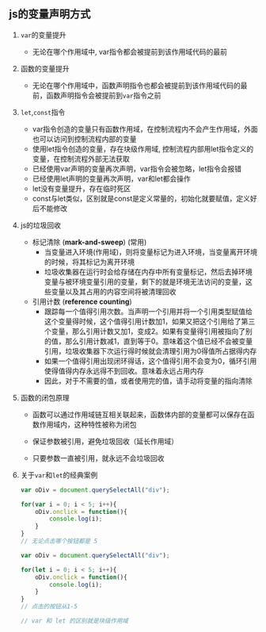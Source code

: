 ## js的变量声明方式

1. `var`的变量提升
   * 无论在哪个作用域中, var指令都会被提前到该作用域代码的最前
   
2. 函数的变量提升
   * 无论在哪个作用域中，函数声明指令也都会被提前到该作用域代码的最前，函数声明指令会被提前到`var`指令之前
   
3. `let`,`const`指令

   * var指令创造的变量只有函数作用域，在控制流程内不会产生作用域，外面也可以访问到控制流程内部的变量
   * 使用let指令创造的变量，存在块级作用域, 控制流程内部用let指令定义的变量，在控制流程外部无法获取
   * 已经使用var声明的变量再次声明，var指令会被忽略，let指令会报错
   * 已经使用let声明的变量再次声明，var和let都会操作
   * let没有变量提升，存在临时死区
   * const与let类似，区别就是const是定义常量的，初始化就要赋值，定义好后不能修改

4. js的垃圾回收
   * 标记清除 (**mark-and-sweep**) (常用)
     * 当变量进入环境(作用域)，则将变量标记为进入环境，当变量离开环境的时候，将其标记为离开环境
     * 垃圾收集器在运行时会给存储在内存中所有变量标记，然后去掉环境变量与被环境变量引用的变量，剩下的就是环境无法访问的变量，这些变量以及其占用的内容空间将被清理回收
   * 引用计数 (**reference counting**)
     * 跟踪每一个值得引用次数。当声明一个引用并将一个引用类型赋值给这个变量得时候，这个值得引用计数加1，如果又把这个引用给了第三个变量，那么引用计数又加1，变成2。如果有变量得引用被指向了别的值，那么引用计数减1，直到等于0。意味着这个值已经不会被变量引用，垃圾收集器下次运行得时候就会清理引用为0得值所占据得内存
     * 如果一个值得引用出现闭环得话，这个值得引用不会变为0，循环引用使得值得内存永远得不到回收。意味着永远占用内存
     * 因此，对于不需要的值，或者使用完的值，请手动将变量的指向清除

5. 函数的闭包原理

   * 函数可以通过作用域链互相关联起来，函数体内部的变量都可以保存在函数作用域内，这种特性被称为闭包

   * 保证参数被引用，避免垃圾回收（延长作用域）
   * 只要参数一直被引用，就永远不会垃圾回收

6. 关于`var`和`let`的经典案例

   ```js
   var oDiv = document.querySelectAll("div");
   
   for(var i = 0; i < 5; i++){
       oDiv.onclick = function(){
           console.log(i);
       }
   }
   // 无论点击哪个按钮都是 5
   
   var oDiv = document.querySelectAll("div");
   
   for(let i = 0; i < 5; i++){
       oDiv.onclick = function(){
           console.log(i);
       }
   }
   // 点击的按钮从1-5
   
   // var 和 let 的区别就是块级作用域
   ```

   